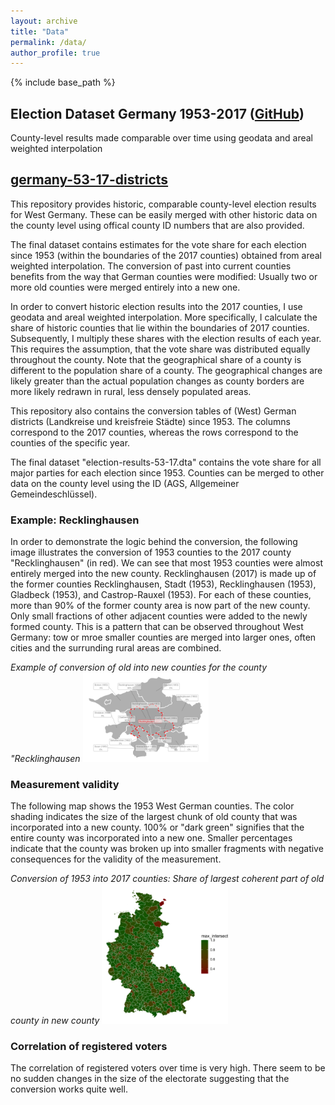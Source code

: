 ```yaml
---
layout: archive
title: "Data"
permalink: /data/
author_profile: true
---
```


{% include base_path %}


## Election Dataset Germany 1953-2017 ([GitHub](https://github.com/cornelius-erfort/germany-53-17-districts))

County-level results made comparable over time using geodata and areal weighted interpolation

## [germany-53-17-districts](https://github.com/cornelius-erfort/germany-53-17-districts)

This repository provides historic, comparable county-level election results for West Germany. These can be easily merged with other historic data on the county level using offical county ID numbers that are also provided. 

The final dataset contains estimates for the vote share for each election since 1953 (within the boundaries of the 2017 counties) obtained from areal weighted interpolation. The conversion of past into current counties benefits from the way that German counties were modified: Usually two or more old counties were merged entirely into a new one.

In order to convert historic election results into the 2017 counties, I use geodata and areal weighted interpolation. More specifically, I calculate the share of historic counties that lie within the boundaries of 2017 counties. Subsequently, I multiply these shares with the election results of each year. This requires the assumption, that the vote share was distributed equally throughout the county. Note that the geographical share of a county is different to the population share of a county. The geographical changes are likely greater than the actual population changes as county borders are more likely redrawn in rural, less densely populated areas.

This repository also contains the conversion tables of (West) German districts (Landkreise und kreisfreie Städte) since 1953. The columns correspond to the 2017 counties, whereas the rows correspond to the counties of the specific year.

The final dataset "election-results-53-17.dta" contains the vote share for all major parties for each election since 1953. Counties can be merged to other data on the county level using the ID (AGS, Allgemeiner Gemeindeschlüssel).

### Example: Recklinghausen

In order to demonstrate the logic behind the conversion, the following image illustrates the conversion of 1953 counties to the 2017 county "Recklinghausen" (in red). We can see that most 1953 counties were almost entirely merged into the new county. Recklinghausen (2017) is made up of the former counties Recklinghausen, Stadt (1953), Recklinghausen (1953), Gladbeck (1953), and Castrop-Rauxel (1953).  For each of these counties, more than 90% of the former county area is now part of the new county. Only small fractions of other adjacent counties were added to the newly formed county. This is a pattern that can be observed throughout West Germany: tow or mroe smaller counties are merged into larger ones, often cities and the surrunding rural areas are combined. 

*Example of conversion of old into new counties for the county "Recklinghausen*
<img src="https://github.com/cornelius-erfort/germany-53-17-districts/raw/main/plots/conversion_example.png" width="40%">

### Measurement validity

The following map shows the 1953 West German counties. The color shading indicates the size of the largest chunk of old county that was incorporated into a new county. 100% or "dark green" signifies that the entire county was incorporated into a new one. Smaller percentages indicate that the county was broken up into smaller fragments with negative consequences for the validity of the measurement.

*Conversion of 1953 into 2017 counties: Share of largest coherent part of old county in new county*
<img src="https://raw.githubusercontent.com/cornelius-erfort/germany-53-17-districts/main/plots/coverage_map_1953-2017.png" width="40%">

### Correlation of registered voters

The correlation of registered voters over time is very high. There seem to be no sudden changes in the size of the electorate suggesting that the conversion works quite well.
